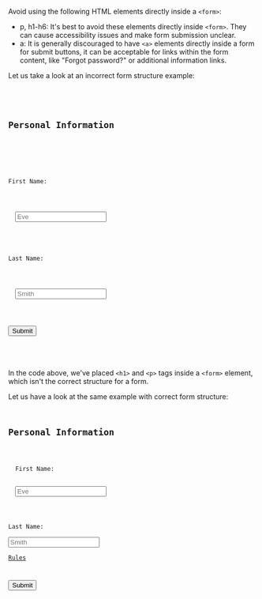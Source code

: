 Avoid using the following
HTML elements directly inside
a `<form>`:
- p, h1-h6: It's best to avoid these elements directly inside `<form>`. They can cause accessibility issues and make form submission unclear.
- a: It is generally discouraged to have `<a>` elements directly inside a form for submit buttons, it can be acceptable for links within the form content, like "Forgot password?" or additional information links.

Let us take a look at an
incorrect form structure example:
<codeblock language="html" type="lesson" defaultCSS="form {max-width: 300px; margin: 10px auto; font-family: Lato; border-radius: 10px; padding: 1rem; box-shadow: 0px 0px 4px; background-color: snow; font-size: 1.2rem; } form * { margin: 0.5rem; } button , input[type=`button`] { padding: 0.2rem 1rem; font-size: 1.1rem; font-weight: 700; margin: 1rem 0; }">
<code>
<form>
  <h2>Personal Information</h2>
  <br>

  <p>First Name:</p>
  <br>
  <input id="first-name" placeholder="Eve">
  <br>

  <p>Last Name:</p>
  <br>
  <input id="last-name" placeholder="Smith">
  <br>

  <button type="submit">Submit</button>
</form>
</code>
</codeblock>

In the code above, we've placed `<h1>`
and
`<p>` tags inside a `<form>` element,
which isn't the correct structure for a form.

Let us have a look at the same example
with correct form structure:
<codeblock language="html" type="lesson" defaultCSS="form {max-width: 300px; margin: 10px auto; font-family: Lato; border-radius: 10px; padding: 1rem; box-shadow: 0px 0px 4px; background-color: snow; font-size: 1.2rem; } form * { margin: 0.5rem; } button , input[type=`button`] { padding: 0.2rem 1rem; font-size: 1.1rem; font-weight: 700; margin: 1rem 0; }">
<code>
<h2>Personal Information</h2>

<form>
  <label for="first-name">First Name:</label>
  <br>
  <input id="first-name" placeholder="Eve">
  <br>

  <label for="last-name">Last Name:</label>
  <br>
  <input id="last-name" placeholder="Smith">
  <br>
  <a href="#">Rules</a>

  <button type="submit">Submit</button>
</form>
</code>
</codeblock>
